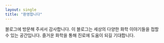```yaml
---
layout: single
title: "환영합니다"
---
```


블로그에 방문해 주셔서 감사합니다.
이 블로그는 세상의 다양한 화학 이야기들을 접할 수 있는 공간입니다.
즐거운 화학을 통해 진로에 도움이 되길 기대합니다.
